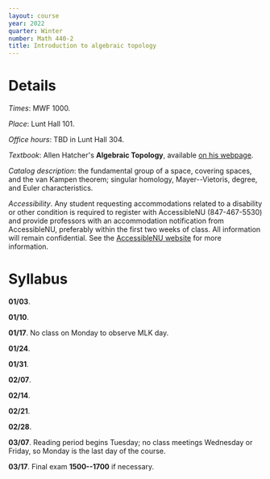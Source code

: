 ```yaml
---
layout: course
year: 2022
quarter: Winter
number: Math 440-2
title: Introduction to algebraic topology
---
```

<div style="display:none">
$
\newcommand\A{\mathrm{A}}
\newcommand\C{\mathrm{C}}
\newcommand\D{\mathrm{D}}
\newcommand\E{\mathrm{E}}
\newcommand\F{\mathrm{F}}
\newcommand\G{\mathrm{G}}
\newcommand\H{\mathrm{H}}
\newcommand\h{\mathrm{h}}
\newcommand\K{\mathrm{K}}
\newcommand\L{\mathrm{L}}
\newcommand\M{\mathrm{M}}
\newcommand\t{\mathrm{t}}
\newcommand{\bA}{\mathbf{A}}
\newcommand{\bG}{\mathbf{G}}
\newcommand{\bH}{\mathbf{H}}
\newcommand{\bT}{\mathbf{T}}
\newcommand{\bW}{\mathbf{W}}
\newcommand{\Gm}{\bG_m}
\newcommand\Ascr{\mathcal{A}}
\newcommand\Cscr{\mathcal{C}}
\newcommand\Dscr{\mathcal{D}}
\newcommand\Escr{\mathcal{E}}
\newcommand\Kscr{\mathcal{K}}
\newcommand\Lscr{\mathcal{L}}
\newcommand\Oscr{\mathcal{O}}
\newcommand\Perfscr{\mathcal{P}\mathrm{erf}}
\newcommand\Acscr{\mathcal{A}\mathrm{c}}
\newcommand\heart{\heartsuit}
\newcommand\cn{\mathrm{cn}}
\newcommand\op{\mathrm{op}}
\newcommand\gr{\mathrm{gr}}
\newcommand\Gr{\mathrm{Gr}}
\newcommand\fil{\mathrm{fil}}
\newcommand\Ho{\mathrm{Ho}}
\newcommand\dR{\mathrm{dR}}
\newcommand\HH{\mathrm{HH}}
\newcommand\HC{\mathrm{HC}}
\newcommand\HP{\mathrm{HP}}
\newcommand\TC{\mathrm{TC}}
\newcommand\TP{\mathrm{TP}}
\newcommand{\bMap}{\mathbf{Map}}
\newcommand{\End}{\mathrm{End}}
\newcommand{\Mod}{\mathrm{Mod}}
\newcommand{\coMod}{\mathrm{coMod}}
\newcommand{\Fun}{\mathrm{Fun}}
\newcommand{\bMap}{\mathbf{Map}}
\newcommand\bE{\mathbf{E}}
\newcommand\bZ{\mathbf{Z}}
\newcommand\bAM{\mathbf{AM}}
\newcommand\bLM{\mathbf{LM}}
\newcommand\Spec{\mathrm{Spec}}
\newcommand\CAlg{\mathrm{CAlg}}
\newcommand\aCAlg{\mathfrak{a}\CAlg}
\newcommand\dCAlg{\mathfrak{d}\CAlg}
$
</div>

# Details

*Times*: MWF 1000.

*Place*: Lunt Hall 101.

*Office hours*: TBD in Lunt Hall 304.

*Textbook*: Allen Hatcher's **Algebraic Topology**, available
[on his webpage](https://pi.math.cornell.edu/~hatcher/AT/ATpage.html).

*Catalog description*: the fundamental group of a space, covering spaces, and the van Kampen theorem; singular homology, Mayer--Vietoris, degree, and Euler characteristics.

*Accessibility*. Any student requesting accommodations related to a disability or other condition is required to register with AccessibleNU (847-467-5530) and provide professors with an accommodation notification from AccessibleNU, preferably within the first two weeks of class.  All information will remain confidential.  See the [AccessibleNU website](https://www.northwestern.edu/accessiblenu/) for more information.

# Syllabus

**01/03**.

**01/10**.

**01/17**. No class on Monday to observe MLK day.

**01/24**.

**01/31**.

**02/07**.

**02/14**.

**02/21**.

**02/28**.

**03/07**. Reading period begins Tuesday; no class meetings Wednesday or
Friday, so Monday is the last day of the course.

**03/17**. Final exam **1500--1700** if necessary.
